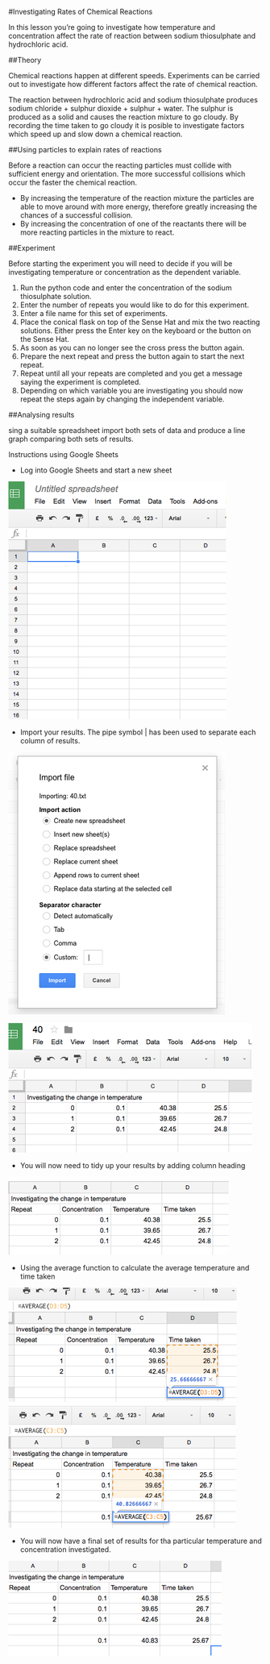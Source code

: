 #Investigating Rates of Chemical Reactions

In this lesson you’re going to investigate how temperature and concentration affect the rate of reaction between sodium thiosulphate and hydrochloric acid.

##Theory 

Chemical reactions happen at different speeds.  Experiments can be carried out to investigate how different factors affect the rate of chemical reaction. 

The reaction between hydrochloric acid and sodium thiosulphate produces sodium chloride + sulphur dioxide + sulphur + water.  The sulphur is produced as a solid and causes the reaction mixture to go cloudy.
By recording the time taken to go cloudy it is posible to investigate factors which speed up and slow down a chemical reaction.

##Using particles to explain rates of reactions

Before a reaction can occur the reacting particles must collide with sufficient energy and orientation.  The more successful collisions which occur the faster the chemical reaction.

- By increasing the temperature of the reaction mixture the particles are able to move around with more energy, therefore greatly increasing the chances of a successful collision.
- By increasing the concentration of one of the reactants there will be more reacting particles in the mixture to react.


##Experiment  

Before starting the experiment you will need to decide if you will be investigating temperature or concentration as the dependent variable.

1. Run the python code and enter the concentration of the sodium thiosulphate solution.
1. Enter the number of repeats you would like to do for this experiment.
1. Enter a file name for this set of experiments.
1. Place the conical flask on top of the Sense Hat and mix the two reacting solutions.  Either press the Enter key on the keyboard or the button on the Sense Hat.
1. As soon as you can no longer see the cross press the button again.
1. Prepare the next repeat and press the button again to start the next repeat.
1. Repeat until all your repeats are completed and you get a message saying the experiment is completed.
1. Depending on which variable you are investigating you should now repeat the steps again by changing the independent variable.

##Analysing results

sing a suitable spreadsheet import both sets of data and produce a line graph comparing both sets of results.  

Instructions using Google Sheets

- Log into Google Sheets and start a new sheet

![spread_sheet](images/spread_sheet.png)

- Import your results. The pipe symbol | has been used to separate each column of results.

![import1](images/import.png)

![results](images/results.png)

- You will now need to tidy up your results by adding column heading

![tidy_results](images/neat_results.png)

- Using the average function to calculate the average temperature and time taken

![average_time](images/average.png)
![average_temp](images/average_temp.png)

- You will now have a final set of results for tha particular temperature and concentration investigated.

![final_result](images/final_result.png)

